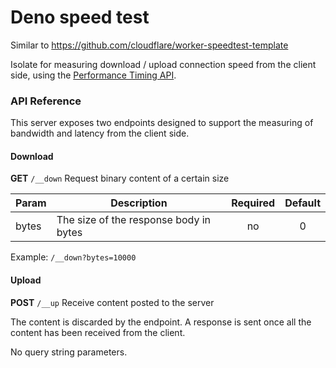 # Deno speed test

Similar to https://github.com/cloudflare/worker-speedtest-template

Isolate for measuring download / upload connection speed from the client side, using the [Performance Timing API](https://w3c.github.io/perf-timing-primer/).

### API Reference

This server exposes two endpoints designed to support the measuring of bandwidth and latency from the client side.

#### Download

**GET** `/__down` Request binary content of a certain size

| Param | Description                            | Required | Default |
| ----- | -------------------------------------- | :------: | :-----: |
| bytes | The size of the response body in bytes |    no    |    0    |

Example: `/__down?bytes=10000`

#### Upload

**POST** `/__up` Receive content posted to the server

The content is discarded by the endpoint. A response is sent once all the content has been received from the client.

No query string parameters.
